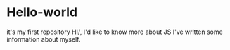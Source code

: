 # Hello-world
it's my first repository
HI/, I'd like to know more about JS
I've written some information about myself.
